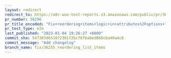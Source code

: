 ```yaml
---
layout: redirect
redirect_to: https://a8c-woo-test-reports.s3.amazonaws.com/public/pr/36296/e2e/index.html
pr_number: 36296
pr_title_encoded: "Fix+reordering+items+logic+in+attributes%2Foptions+lists"
pr_test_type: e2e
last_published: "2023-01-04 19:26:27 +0000"
commit_sha: 547303d651872361f2bc76fbabed068cba40a4c8
commit_message: "Add changelog"
branch_name: fix/36255_reordering_list_items
---
```

